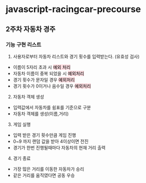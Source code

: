 # javascript-racingcar-precourse

## 2주차 자동차 경주

### 기능 구현 리스트

1. 사용자로부터 자동차 리스트와 경기 횟수를 입력받는다. (유효성 검사)

- 이름이 5자리 초과 시 <span style='background-color:#ffdce0; color:#000000;'> 예외 처리</span>
- 자동차 이름이 중복 되었을 시 <span style='background-color:#ffdce0; color:#000000;'>예외처리</span>
- 경기 횟수가 문자일 경우 <span style='background-color:#ffdce0; color:#000000;'>예외처리</span>
- 경기 횟수가 0이거나 음수일 경우 <span style='background-color:#ffdce0; color:#000000;'>예외처리</span>

2. 자동차 객체 생성

- 입력값에서 자동차를 쉼표를 기준으로 구분
- 자동차 객체를 생성(이름,거리)

3. 게임 실행

- 입력 받은 경기 횟수만큼 게임 진행
- 0~9 까지 랜덤 값을 받아 4이상이면 전진
- 경기가 한번 진행될때마다 자동차의 현재 거리 출력

4. 경기 종료

- 가장 많은 거리를 이동한 자동차가 승리
- 같은 거리를 움직였다면 공동 우승
